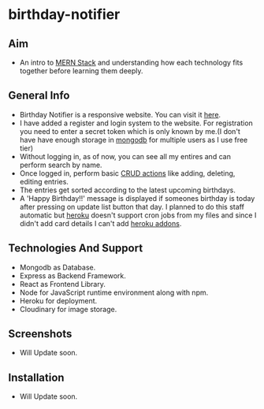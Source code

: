 # birthday-notifier

## Aim
- An intro to [MERN Stack]() and understanding how each technology fits together before learning them deeply.

## General Info
- Birthday Notifier is a responsive website. You can visit it [here]().
- I have added a register and login system to the website. For registration you need to enter a secret token which is only known by me.(I don't have have enough storage in [mongodb]() for multiple users as I use free tier)
- Without logging in, as of now, you can see all my entires and can perform search by name.
- Once logged in, perform basic [CRUD actions]() like adding, deleting, editing entries.
- The entries get sorted according to the latest upcoming birthdays.
- A 'Happy Birthday!!' message is displayed if someones birthday is today after pressing on update list button that day. I planned to do this staff automatic but [heroku]() doesn't support cron jobs from my files and since I didn't add card details I can't add [heroku addons]().

## Technologies And Support
- Mongodb as Database.
- Express as Backend Framework.
- React as Frontend Library.
- Node for JavaScript runtime environment along with npm.
- Heroku for deployment.
- Cloudinary for image storage.

## Screenshots
- Will Update soon.

## Installation
- Will Update soon.
